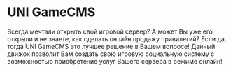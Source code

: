 # UNI GameCMS
Всегда мечтали открыть свой игровой сервер? А может Вы уже его открыли и не знаете, как сделать онлайн продажу привилегий? Если да, тогда UNI GameCMS это лучшее решение в Вашем вопросе! Данный движок позволит Вам создать свою игровую социальную систему с возможностью приобретение услуг Вашего сервера в режиме онлайн!
